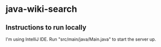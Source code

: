 # java-wiki-search

## Instructions to run locally

I'm using IntelliJ IDE. Run "src/main/java/Main.java" to start the server up.
